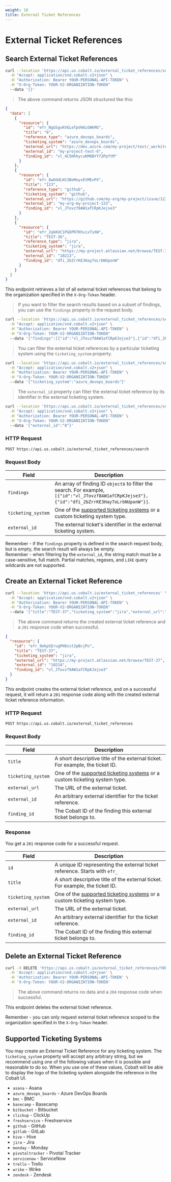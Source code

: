 ```yaml
---
weight: 18
title: External Ticket References
---
```


# External Ticket References

## Search External Ticket References

```sh
curl --location 'https://api.us.cobalt.io/external_ticket_references/search' \
  -H "Accept: application/vnd.cobalt.v2+json" \
  -H "Authorization: Bearer YOUR-PERSONAL-API-TOKEN" \
  -H "X-Org-Token: YOUR-V2-ORGANIZATION-TOKEN"
  --data '{}'
```

> The above command returns JSON structured like this:

```json
{
  "data": [
    {
      "resource": {
        "id": "efr_NgGSgvKVGLeTpVHAiGWkMG",
        "title": "6",
        "reference_type": "azure_devops_boards",
        "ticketing_system": "azure_devops_boards",
        "external_url": "https://dev.azure.com/my-project/test/_workitems/edit/6",
        "external_id": "my-project-test-6",
        "finding_id": "vl_4C5HhhycuKM6BYY72PpftM"
      }
    },
    {
      "resource": {
        "id": "efr_8wDddLH13BoMoyvEtMEvPX",
        "title": "123",
        "reference_type": "github",
        "ticketing_system": "github",
        "external_url": "https://github.com/my-org/my-project/issue/123",
        "external_id": "my-org-my-project-123",
        "finding_id": "vl_JTovzf8AW1afCRpKJejse3"
      }
    },
    {
      "resource": {
        "id": "efr_2qkKUC1PGDPR7KhvixTsXW",
        "title": "TEST-36",
        "reference_type": "jira",
        "ticketing_system": "jira",
        "external_url": "https://my-project.atlassian.net/browse/TEST-36",
        "external_id": "10213",
        "finding_id": "dfi_2bZrrKE3Hay7oLrbNUponW"
      }
    }
  ]
}
```

This endpoint retrieves a list of all external ticket references that belong to the organization specified in the `X-Org-Token`
header.

> If you want to filter the search results based on a subset of findings, you can use the `findings` property in the
request body.

```sh
curl --location 'https://api.us.cobalt.io/external_ticket_references/search' \
  -H "Accept: application/vnd.cobalt.v2+json" \
  -H "Authorization: Bearer YOUR-PERSONAL-API-TOKEN" \
  -H "X-Org-Token: YOUR-V2-ORGANIZATION-TOKEN"
  --data '{"findings":[{"id":"vl_JTovzf8AW1afCRpKJejse3"},{"id":"dfi_2bZrrKE3Hay7oLrbNUponW"}]}'
```

> You can filter the external ticket references by a particular ticketing system using the `ticketing_system` property.

```sh
curl --location 'https://api.us.cobalt.io/external_ticket_references/search' \
  -H "Accept: application/vnd.cobalt.v2+json" \
  -H "Authorization: Bearer YOUR-PERSONAL-API-TOKEN" \
  -H "X-Org-Token: YOUR-V2-ORGANIZATION-TOKEN"
  --data '{"ticketing_system":"azure_devops_boards"}'
```

> The `external_id` property can filter the external ticket reference by its identifier in the external ticketing system.

```sh
curl --location 'https://api.us.cobalt.io/external_ticket_references/search' \
  -H "Accept: application/vnd.cobalt.v2+json" \
  -H "Authorization: Bearer YOUR-PERSONAL-API-TOKEN" \
  -H "X-Org-Token: YOUR-V2-ORGANIZATION-TOKEN"
  --data '{"external_id":"8"}'
```

### HTTP Request

`POST https://api.us.cobalt.io/external_ticket_references/search`

### Request Body

| Field              | Description                                                                                                                                     |
| ------------------ |-------------------------------------------------------------------------------------------------------------------------------------------------|
| `findings`         | An array of finding ID `object`s to filter the search. For example, `[{"id":"vl_JTovzf8AW1afCRpKJejse3"},{"id":"dfi_2bZrrKE3Hay7oLrbNUponW"}]`. |
| `ticketing_system` | One of the [supported ticketing systems](#supported-ticketing-systems) or a custom ticketing system type.                                       |
| `external_id`      | The external ticket's identifier in the external ticketing system.                                                                              |

<aside class="notice">
Remember - if the <code>findings</code> property is defined in the search request body, but is empty, the search result
will always be empty.
</aside>

<aside class="notice">
Remember - when filtering by the <code>external_id</code>, the string match must be a case-sensitive, full match.
Partial matches, regexes, and <code>LIKE</code> query wildcards are not supported.
</aside>

## Create an External Ticket Reference

```sh
curl --location 'https://api.us.cobalt.io/external_ticket_references' \
  -H "Accept: application/vnd.cobalt.v2+json" \
  -H "Authorization: Bearer YOUR-PERSONAL-API-TOKEN" \
  -H "X-Org-Token: YOUR-V2-ORGANIZATION-TOKEN"
  --data '{"title":"TEST-37","ticketing_system":"jira","external_url":"https://my-project.atlassian.net/browse/TEST-37","external_id":"10214","finding_id":"vl_JTovzf8AW1afCRpKJejse3"}'
```

> The above command returns the created external ticket reference and a `201` response code when successful.

```json
{
  "resource": {
    "id": "efr_9ekpSErugPH8zst2pBcjPo",
    "title": "TEST-37",
    "ticketing_system": "jira",
    "external_url": "https://my-project.atlassian.net/browse/TEST-37",
    "external_id": "10214",
    "finding_id": "vl_JTovzf8AW1afCRpKJejse3"
  }
}
```

This endpoint creates the external ticket reference, and on a successful request, it will return a `201` response code
along with the created external ticket reference information.

### HTTP Request

`POST https://api.us.cobalt.io/external_ticket_references`

### Request Body

| Field              | Description                                                                                               |
| ------------------ |-----------------------------------------------------------------------------------------------------------|
| `title`            | A short descriptive title of the external ticket. For example, the ticket ID.                             |
| `ticketing_system` | One of the [supported ticketing systems](#supported-ticketing-systems) or a custom ticketing system type. |
| `external_url`     | The URL of the external ticket.                                                                           |
| `external_id`      | An arbitrary external identifier for the ticket reference.                                                |
| `finding_id`       | The Cobalt ID of the finding this external ticket belongs to.                                             |

### Response

You get a `201` response code for a successful request.

| Field              | Description                                                                                               |
| ------------------ |-----------------------------------------------------------------------------------------------------------|
| `id`               | A unique ID representing the external ticket reference. Starts with `efr_`                                |
| `title`            | A short descriptive title of the external ticket. For example, the ticket ID.                             |
| `ticketing_system` | One of the [supported ticketing systems](#supported-ticketing-systems) or a custom ticketing system type. |
| `external_url`     | The URL of the external ticket.                                                                           |
| `external_id`      | An arbitrary external identifier for the ticket reference.                                                |
| `finding_id`       | The Cobalt ID of the finding this external ticket belongs to.                                             |

## Delete an External Ticket Reference

```sh
curl -X DELETE 'https://api.us.cobalt.io/external_ticket_references/YOUR-EXTERNAL-TICKET-REFERENCE-IDENTIFIER' \
  -H 'Accept: application/vnd.cobalt.v2+json' \
  -H 'Authorization: Bearer YOUR-PERSONAL-API-TOKEN' \
  -H 'X-Org-Token: YOUR-V2-ORGANIZATION-TOKEN'
```

> The above command returns no data and a `204` response code when successful.

This endpoint deletes the external ticket reference.

<aside class="notice">
Remember - you can only request external ticket reference scoped to the organization specified in the
<code>X-Org-Token</code> header.
</aside>

## Supported Ticketing Systems

You may create an External Ticket Reference for any ticketing system.
The `ticketing_system` property will accept any arbitrary string, but we
recommend using one of the following values when it is possible and reasonable to do so.
When you use one of these values, Cobalt will be able to display the logo of
the ticketing system alongside the reference in the Cobalt UI.

- `asana` - Asana
- `azure_devops_boards` - Azure DevOps Boards
- `bmc` - BMC
- `basecamp` - Basecamp
- `bitbucket` - Bitbucket
- `clickup` - ClickUp
- `freshservice` - Freshservice
- `github` - GitHub
- `gitlab` - GitLab
- `hive` - Hive
- `jira` - Jira
- `monday` - Monday
- `pivotaltracker` - Pivotal Tracker
- `servicenow` - ServiceNow
- `trello` - Trello
- `wrike` - Wrike
- `zendesk` - Zendesk
